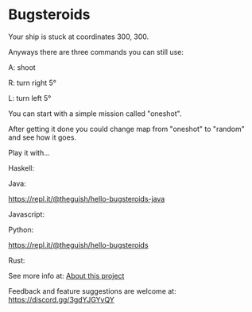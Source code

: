 # Bugsteroids

Your ship is stuck at coordinates 300, 300.

Anyways there are three commands you can still use:

A: shoot

R: turn right 5°

L: turn left 5°


You can start with a simple mission called "oneshot".

After getting it done you could change map from "oneshot" to "random" and see how it goes.


Play it with...

Haskell:

Java:

<https://repl.it/@theguish/hello-bugsteroids-java>

Javascript:

Python:

<https://repl.it/@theguish/hello-bugsteroids>


Rust:

See more info at: [About this project](about-this-project.md)
  
Feedback and feature suggestions are welcome at: <https://discord.gg/3gdYJGYvQY>

